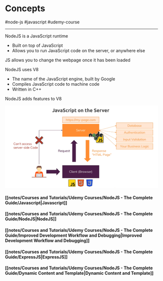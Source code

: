 # Concepts

#node-js #javascript #udemy-course

---

NodeJS is a JavaScript runtime
- Built on top of JavaScript
- Allows you to run JavaScript code on the server, or anywhere else

JS allows you to change the webpage once it has been loaded

NodeJS uses V8
- The name of the JavaScript engine, built by Google
- Compiles JavaScript code to machine code
- Written in C++

NodeJS adds features to V8

![](notes/Courses%20and%20Tutorials/Udemy%20Courses/NodeJS%20-%20The%20Complete%20Guide/Images/Pasted%20image%2020230920131200.png)

#### [[notes/Courses and Tutorials/Udemy Courses/NodeJS - The Complete Guide/Javascript|Javascript]]

#### [[notes/Courses and Tutorials/Udemy Courses/NodeJS - The Complete Guide/NodeJS|NodeJS]]

#### [[notes/Courses and Tutorials/Udemy Courses/NodeJS - The Complete Guide/Improved Development Workflow and Debugging|Improved Development Workflow and Debugging]]

#### [[notes/Courses and Tutorials/Udemy Courses/NodeJS - The Complete Guide/ExpressJS|ExpressJS]]

#### [[notes/Courses and Tutorials/Udemy Courses/NodeJS - The Complete Guide/Dynamic Content and Template|Dynamic Content and Template]]